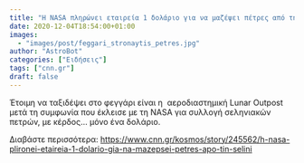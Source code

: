 ```yaml
---
title: "Η NASA πληρώνει εταιρεία 1 δολάριο για να μαζέψει πέτρες από την σελήνη"
date: 2020-12-04T18:54:00+01:00
images:
  - "images/post/feggari_stronaytis_petres.jpg"
author: "AstroBot"
categories: ["Ειδήσεις"]
tags: ["cnn.gr"]
draft: false
---
```


Έτοιμη να ταξιδέψει στο φεγγάρι είναι η  αεροδιαστημική Lunar Outpost μετά τη συμφωνία που έκλεισε με τη NASA για συλλογή σεληνιακών πετρών, με κέρδος... μόνο ένα δολάριο.

Διαβάστε περισσότερα: https://www.cnn.gr/kosmos/story/245562/h-nasa-plironei-etaireia-1-dolario-gia-na-mazepsei-petres-apo-tin-selini
